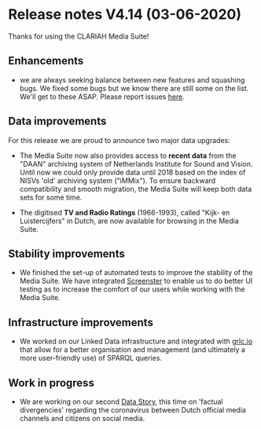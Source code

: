 **Release notes V4.14 (03-06-2020)**
===

Thanks for using the CLARIAH Media Suite!

## Enhancements

- we are always seeking balance between new features and squashing bugs. We fixed some bugs but we know there are still some on the list. We'll get to these ASAP. Please report issues [here](https://gitter.im/beeldengeluid/mediasuite-bugreports).

## Data improvements

For this release we are proud to announce two major data upgrades:  

- The Media Suite now also provides access to **recent data** from the "DAAN" archiving system of Netherlands Institute for Sound and Vision. Until now we could only provide data until 2018 based on the index of NISVs 'old' archiving system ("iMMix"). To ensure backward compatibility and smooth migration, the Media Suite will keep both data sets for some time.     

- The digitised **TV and Radio Ratings** (1966-1993), called "Kijk- en Luistercijfers" in Dutch, are now available for browsing in the Media Suite.

## Stability improvements

- We finished the set-up of automated tests to improve the stability of the Media Suite. We have integrated [Screenster](https://screenster.io/) to enable us to do better UI testing as to increase the comfort of our users while working with the Media Suite.

## Infrastructure improvements

- We worked on our Linked Data infrastructure and integrated with [grlc.io](https://grlc.io/) that allow for a better organisation and management (and ultimately a more user-friendly use) of SPARQL queries.

## Work in progress

- We are working on our second [Data Story](http://mediasuitedatastories.clariah.nl/), this time on 'factual divergencies' regarding the coronavirus between Dutch official media channels and citizens on social media.
